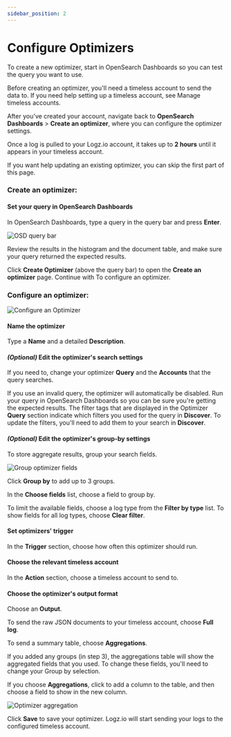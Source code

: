 ```yaml
---
sidebar_position: 2
---
```



# Configure Optimizers


To create a new optimizer, start in OpenSearch Dashboards so you can test the query you want to use.

Before creating an optimizer, you'll need a timeless account to send the data to. If you need help setting up a timeless account, see Manage timeless accounts.

After you've created your account, navigate back to **OpenSearch Dashboards** > **Create an optimizer**, where you can configure the optimizer settings.

Once a log is pulled to your Logz.io account, it takes up to **2 hours** until it appears in your timeless account.



If you want help updating an existing optimizer, you can skip the first part of this page.

### Create an optimizer:

#### Set your query in OpenSearch Dashboards

In OpenSearch Dashboards, type a query in the query bar
and press **Enter**.


![OSD query bar](https://dytvr9ot2sszz.cloudfront.net/logz-docs/kibana/query-to-optimizer.png)

Review the results in the histogram and the document table,
and make sure your query returned the expected results.

Click **Create Optimizer** (above the query bar) to open the **Create an optimizer** page. 
Continue with To configure an optimizer.


### Configure an optimizer:

![Configure an Optimizer](https://dytvr9ot2sszz.cloudfront.net/logz-docs/kibana/create-optimizer_aug2021.png)



#### Name the optimizer

Type a **Name** and a detailed **Description**.

#### _(Optional)_ Edit the optimizer's search settings

If you need to, change your optimizer **Query** and the **Accounts** that the query searches.


If you use an invalid query, the optimizer will automatically be disabled.
Run your query in OpenSearch Dashboards so you can be sure you're getting the expected results. 
The filter tags that are displayed in the Optimizer **Query** section indicate which filters you used for the query in **Discover**. 
To update the filters, you'll need to add them to your search in **Discover**.


#### _(Optional)_ Edit the optimizer's group-by settings

To store aggregate results, group your search fields.

![Group optimizer fields](https://dytvr9ot2sszz.cloudfront.net/logz-docs/kibana/optimizer-groupby_aug2021.png)

Click **Group by** to add up to 3 groups.

In the **Choose fields** list,
choose a field to group by.

To limit the available fields,
choose a log type from the **Filter by type** list.
To show fields for all log types,
choose **Clear filter**.

#### Set optimizers' trigger

In the **Trigger** section, choose how often this optimizer should run.

#### Choose the relevant timeless account

In the **Action** section, choose a timeless account to send to.

#### Choose the optimizer's output format

Choose an **Output**.


To send the raw JSON documents to your timeless account, choose **Full log**.


To send a summary table, choose **Aggregations**.

  If you added any groups (in step 3), the aggregations table will show the aggregated fields that you used. To change these fields, you'll need to change your Group by selection.


If you choose **Aggregations**, click <i class="li li-plus"></i> to add a column to the table, and then choose a field to show in the new column.

![Optimizer aggregation](https://dytvr9ot2sszz.cloudfront.net/logz-docs/kibana/optimizr-aggreg2_aug2021.png)

Click **Save** to save your optimizer. Logz.io will start sending your logs to the configured timeless account.
